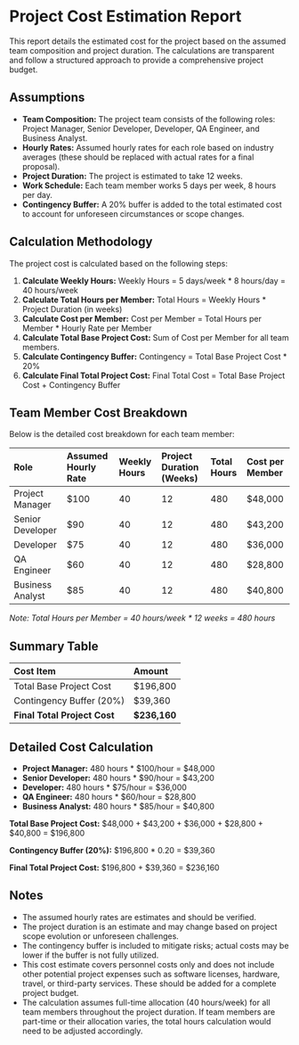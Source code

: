 # Project Cost Estimation Report

This report details the estimated cost for the project based on the assumed team composition and project duration. The calculations are transparent and follow a structured approach to provide a comprehensive project budget.

## Assumptions

*   **Team Composition:** The project team consists of the following roles: Project Manager, Senior Developer, Developer, QA Engineer, and Business Analyst.
*   **Hourly Rates:** Assumed hourly rates for each role based on industry averages (these should be replaced with actual rates for a final proposal).
*   **Project Duration:** The project is estimated to take 12 weeks.
*   **Work Schedule:** Each team member works 5 days per week, 8 hours per day.
*   **Contingency Buffer:** A 20% buffer is added to the total estimated cost to account for unforeseen circumstances or scope changes.

## Calculation Methodology

The project cost is calculated based on the following steps:

1.  **Calculate Weekly Hours:** Weekly Hours = 5 days/week * 8 hours/day = 40 hours/week
2.  **Calculate Total Hours per Member:** Total Hours = Weekly Hours * Project Duration (in weeks)
3.  **Calculate Cost per Member:** Cost per Member = Total Hours per Member * Hourly Rate per Member
4.  **Calculate Total Base Project Cost:** Sum of Cost per Member for all team members.
5.  **Calculate Contingency Buffer:** Contingency = Total Base Project Cost * 20%
6.  **Calculate Final Total Project Cost:** Final Total Cost = Total Base Project Cost + Contingency Buffer

## Team Member Cost Breakdown

Below is the detailed cost breakdown for each team member:

| Role              | Assumed Hourly Rate | Weekly Hours | Project Duration (Weeks) | Total Hours | Cost per Member |
| :---------------- | :------------------ | :----------- | :----------------------- | :---------- | :-------------- |
| Project Manager   | $100                | 40           | 12                       | 480         | $48,000         |
| Senior Developer  | $90                 | 40           | 12                       | 480         | $43,200         |
| Developer         | $75                 | 40           | 12                       | 480         | $36,000         |
| QA Engineer       | $60                 | 40           | 12                       | 480         | $28,800         |
| Business Analyst  | $85                 | 40           | 12                       | 480         | $40,800         |

*Note: Total Hours per Member = 40 hours/week * 12 weeks = 480 hours*

## Summary Table

| Cost Item                 | Amount    |
| :------------------------ | :-------- |
| Total Base Project Cost   | $196,800  |
| Contingency Buffer (20%)  | $39,360   |
| **Final Total Project Cost** | **$236,160** |

## Detailed Cost Calculation

*   **Project Manager:** 480 hours * $100/hour = $48,000
*   **Senior Developer:** 480 hours * $90/hour = $43,200
*   **Developer:** 480 hours * $75/hour = $36,000
*   **QA Engineer:** 480 hours * $60/hour = $28,800
*   **Business Analyst:** 480 hours * $85/hour = $40,800

**Total Base Project Cost:** $48,000 + $43,200 + $36,000 + $28,800 + $40,800 = $196,800

**Contingency Buffer (20%):** $196,800 * 0.20 = $39,360

**Final Total Project Cost:** $196,800 + $39,360 = $236,160

## Notes

*   The assumed hourly rates are estimates and should be verified.
*   The project duration is an estimate and may change based on project scope evolution or unforeseen challenges.
*   The contingency buffer is included to mitigate risks; actual costs may be lower if the buffer is not fully utilized.
*   This cost estimate covers personnel costs only and does not include other potential project expenses such as software licenses, hardware, travel, or third-party services. These should be added for a complete project budget.
*   The calculation assumes full-time allocation (40 hours/week) for all team members throughout the project duration. If team members are part-time or their allocation varies, the total hours calculation would need to be adjusted accordingly.